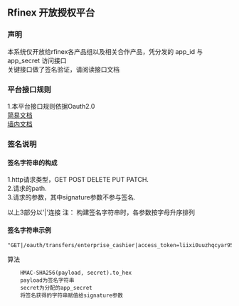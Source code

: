 ## Rfinex 开放授权平台

### 声明
本系统仅开放给rfinex各产品组以及相关合作产品，凭分发的 app\_id 与 app\_secret 访问接口  
关键接口做了签名验证，请阅读接口文档

### 平台接口规则
1.本平台接口规则依据Oauth2.0  
[简易文档](https://oauth.net/2/)  
[墙内文档](https://baike.baidu.com/item/OAuth2.0/6788617?fr=aladdin)
	

### 签名说明
#### 签名字符串的构成
1.http请求类型，GET POST DELETE PUT PATCH.  
2.请求的path.  
3.请求的参数，其中signature参数不参与签名.  

以上3部分以'|'连接
注： 构建签名字符串时，各参数按字母升序排列
#### 签名字符串示例

```
"GET|/oauth/transfers/enterprise_cashier|access_token=liixi0uuzhqcyar952w6v4okr6aqmoli&app_id=0493320dff91aa9bd0c85c75b91b36d2bcb7df9f78aa79af9fefb3ba0e68baea&amount=1&call_back_url=https%3a%2f%2ftest.rfinex.com%2fa%2fb%2fc%3fd%3d1%26e%3d2&currency=eth&notify_url=https%3a%2f%2ftest.rfinex.com%2fa%2fb%2fc%3fd%3d1%26e%3d2&sn=123456789&timestamp=1540539254"
```

算法

```
	HMAC-SHA256(payload, secret).to_hex
	payload为签名字符串
	secret为分配的app_secret
	将签名获得的字符串赋值给signature参数
```
